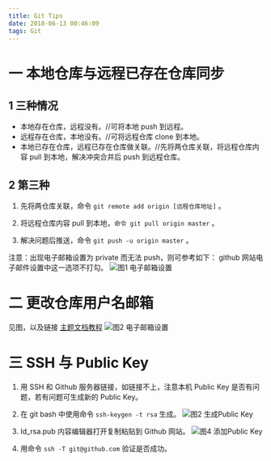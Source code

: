 ```yaml
---
title: Git Tips
date: 2018-06-13 00:46:09
tags: Git
---
```

# 一 本地仓库与远程已存在仓库同步
## 1 三种情况
- 本地存在仓库，远程没有。//可将本地 push 到远程。
- 远程存在仓库，本地没有。//可将远程仓库 clone 到本地。
- 本地已存在仓库，远程已存在仓库做关联。//先将两仓库关联，将远程仓库内容 pull 到本地，解决冲突合并后 push 到远程仓库。

## 2 第三种
1. 先将两仓库关联，命令 `git remote add origin [远程仓库地址]` 。

2. 将远程仓库内容 pull 到本地，`命令 git pull origin master` 。

3. 解决问题后推送，命令 `git push -u origin master` 。

注意：出现电子邮箱设置为 private 而无法 push，则可参考如下：
github 网站电子邮件设置中这一选项不打勾。
![图1 电子邮箱设置](图1.png)

# 二 更改仓库用户名邮箱
见图，以及链接 [主题文档教程](https://help.github.com/articles/setting-your-commit-email-address-in-git/)
![图2 电子邮箱设置](图2.png)

# 三 SSH 与 Public Key
1. 用 SSH 和 Github 服务器链接，如链接不上，注意本机 Public Key 是否有问题，若有问题可生成新的 Public Key。

2. 在 git bash 中使用命令 `ssh-keygen -t rsa` 生成。
![图2 生成Public Key](图3.png)

3. Id_rsa.pub 内容编辑器打开复制粘贴到 Github 网站。
![图4 添加Public Key](图4.png)

4. 用命令 `ssh -T git@github.com` 验证是否成功。
